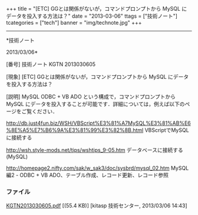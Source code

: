 ﻿+++
title = "[ETC] GGとは関係がないが，コマンドプロンプトから MySQL にデータを投入する方法は？"
date = "2013-03-06"
ttags = ["技術ノート"]
tcategories = ["tech"]
banner = "img/technote.jpg"
+++

-----------------------------------------------------------------------------------------------------------------------------

*技術ノート

2013/03/06*


[番号]
技術ノート KGTN 2013030605

[現象]
[ETC] GGとは関係がないが，コマンドプロンプトから MySQL
にデータを投入する方法は？

[説明]
MySQL ODBC + VB ADO という構成で，コマンドプロンプトから MySQL
にデータを投入することが可能です．詳細については，例えば以下のページをご覧ください．

<http://db.just4fun.biz/WSH/VBScript%E3%81%A7MySQL%E3%81%AB%E6%8E%A5%E7%B6%9A%E3%81%99%E3%82%8B.html>
VBScriptでMySQLに接続する

<http://wsh.style-mods.net/tips/wshtips_9-05.htm>
データベースに接続する (MySQL)

<http://homepage2.nifty.com/sak/w_sak3/doc/sysbrd/mysql_02.htm>
MySQL 編2 - ODBC + VB ADO、テーブル作成、レコード更新、レコード参照


### ファイル

 
 


[KGTN2013030605.pdf](http://techreport.kitasp.net/attachments/download/1260/KGTN2013030605.pdf)
 [(55.4 KB)] [kitasp 技術センター, 2013/03/06
14:43]


 


 


